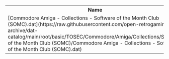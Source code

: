 <table>
<tr><th>Name</th><th>Size</th></tr>
<tr><td>
[Commodore Amiga - Collections - Software of the Month Club (SOMC).dat](https://raw.githubusercontent.com/open-retrogaming-archive/dat-catalog/main/root/basic/TOSEC/Commodore/Amiga/Collections/Software of the Month Club (SOMC)/Commodore Amiga - Collections - Software of the Month Club (SOMC).dat)
</td><td>63297</td></tr>
</table>
